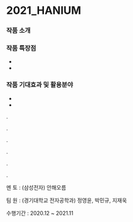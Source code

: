 # 2021_HANIUM

### 작품 소개
  
### 작품 특장점
  - 
  - 
  
### 작품 기대효과 및 활용분야
  - 
  - 
  

.

.

.

.

.

.

멘   토 : (삼성전자) 안해오름

팀   원 : (경기대학교 전자공학과) 정영윤, 박민규, 지재욱

수행기간 : 2020.12 ~ 2021.11
